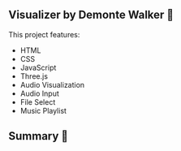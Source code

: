 ## Visualizer by Demonte Walker 🌌
This project features:
- HTML
- CSS
- JavaScript
- Three.js
- Audio Visualization 
- Audio Input
- File Select
- Music Playlist
  
## Summary 📝
